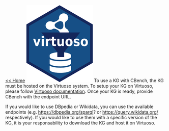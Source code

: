[<< Home](https://github.com/aorogat/CBench/)
![Image](images/virtuoso.png)
To use a KG with CBench, the KG must be hosted on the Virtuoso system. To setup your KG on Virtuoso, please follow [Virtuoso documentation](http://vos.openlinksw.com/owiki/wiki/VOS). Once your KG is ready, provide CBench with the endpoint URL.

If you would like to use DBpedia or Wikidata, you can use the available endpoints (e.g. https://dbpedia.org/sparql? or https://query.wikidata.org/ respectively). If you would like to use them with a specific version of the KG, it is your responsability to download the KG and host it on Virtuoso.
